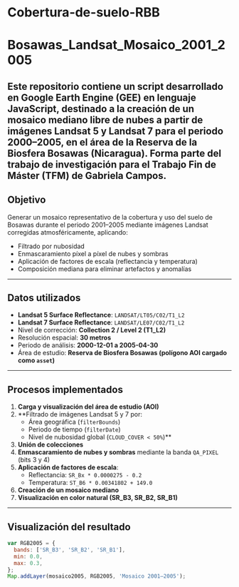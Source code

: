 # Cobertura-de-suelo-RBB
# Bosawas_Landsat_Mosaico_2001_2005

Este repositorio contiene un script desarrollado en **Google Earth Engine (GEE)** en lenguaje **JavaScript**, destinado a la creación de un **mosaico mediano libre de nubes** a partir de imágenes **Landsat 5 y Landsat 7** para el periodo **2000–2005**, en el área de la **Reserva de la Biosfera Bosawas (Nicaragua)**. Forma parte del trabajo de investigación para el **Trabajo Fin de Máster (TFM)** de Gabriela Campos.
---
## Objetivo

Generar un mosaico representativo de la cobertura y uso del suelo de Bosawas durante el periodo 2001–2005 mediante imágenes Landsat corregidas atmosféricamente, aplicando:

- Filtrado por nubosidad
- Enmascaramiento píxel a píxel de nubes y sombras
- Aplicación de factores de escala (reflectancia y temperatura)
- Composición mediana para eliminar artefactos y anomalías
---
## Datos utilizados

- **Landsat 5 Surface Reflectance**: `LANDSAT/LT05/C02/T1_L2`
- **Landsat 7 Surface Reflectance**: `LANDSAT/LE07/C02/T1_L2`
- Nivel de corrección: **Collection 2 / Level 2 (T1_L2)**
- Resolución espacial: **30 metros**
- Periodo de análisis: **2000-12-01 a 2005-04-30**
- Área de estudio: **Reserva de Biosfera Bosawas (polígono AOI cargado como `asset`)**
---
## Procesos implementados

1. **Carga y visualización del área de estudio (AOI)**
2. **Filtrado de imágenes Landsat 5 y 7 por:
   - Área geográfica (`filterBounds`)
   - Periodo de tiempo (`filterDate`)
   - Nivel de nubosidad global (`CLOUD_COVER < 50%`)**
3. **Unión de colecciones**
4. **Enmascaramiento de nubes y sombras** mediante la banda `QA_PIXEL` (bits 3 y 4)
5. **Aplicación de factores de escala**:
   - Reflectancia: `SR_Bx * 0.0000275 - 0.2`
   - Temperatura: `ST_B6 * 0.00341802 + 149.0`
6. **Creación de un mosaico mediano**
7. **Visualización en color natural (SR_B3, SR_B2, SR_B1)**
---
## Visualización del resultado

```javascript
var RGB2005 = {
  bands: ['SR_B3', 'SR_B2', 'SR_B1'],
  min: 0.0,
  max: 0.3,
};
Map.addLayer(mosaico2005, RGB2005, 'Mosaico 2001–2005');
